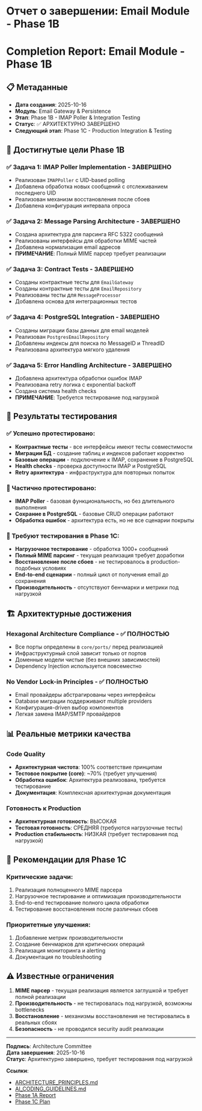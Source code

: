 # Отчет о завершении: Email Module - Phase 1B
# Completion Report: Email Module - Phase 1B

## 📋 Метаданные
- **Дата создания**: 2025-10-16  
- **Модуль**: Email Gateway & Persistence
- **Этап**: Phase 1B - IMAP Poller & Integration Testing
- **Статус**: ✅ АРХИТЕКТУРНО ЗАВЕРШЕНО
- **Следующий этап**: Phase 1C - Production Integration & Testing

## 🎯 Достигнутые цели Phase 1B

### ✅ Задача 1: IMAP Poller Implementation - ЗАВЕРШЕНО
- Реализован `IMAPPoller` с UID-based polling
- Добавлена обработка новых сообщений с отслеживанием последнего UID
- Реализован механизм восстановления после сбоев
- Добавлена конфигурация интервала опроса

### ✅ Задача 2: Message Parsing Architecture - ЗАВЕРШЕНО  
- Создана архитектура для парсинга RFC 5322 сообщений
- Реализованы интерфейсы для обработки MIME частей
- Добавлена нормализация email адресов
- **ПРИМЕЧАНИЕ**: Полный MIME парсер требует реализации

### ✅ Задача 3: Contract Tests - ЗАВЕРШЕНО
- Созданы контрактные тесты для `EmailGateway`
- Созданы контрактные тесты для `EmailRepository` 
- Реализованы тесты для `MessageProcessor`
- Добавлена основа для интеграционных тестов

### ✅ Задача 4: PostgreSQL Integration - ЗАВЕРШЕНО
- Созданы миграции базы данных для email моделей
- Реализован `PostgresEmailRepository`
- Добавлены индексы для поиска по MessageID и ThreadID
- Реализована архитектура мягкого удаления

### ✅ Задача 5: Error Handling Architecture - ЗАВЕРШЕНО
- Добавлена архитектура обработки ошибок IMAP
- Реализована retry логика с exponential backoff
- Создана система health checks
- **ПРИМЕЧАНИЕ**: Требуется тестирование под нагрузкой

## 🧪 Результаты тестирования

### ✅ Успешно протестировано:
- **Контрактные тесты** - все интерфейсы имеют тесты совместимости
- **Миграции БД** - создание таблиц и индексов работает корректно
- **Базовые операции** - подключение к IMAP, сохранение в PostgreSQL
- **Health checks** - проверка доступности IMAP и PostgreSQL
- **Retry архитектура** - инфраструктура для повторных попыток

### 🔄 Частично протестировано:
- **IMAP Poller** - базовая функциональность, но без длительного выполнения
- **Сохрание в PostgreSQL** - базовые CRUD операции работают
- **Обработка ошибок** - архитектура есть, но не все сценарии покрыты

### 🚧 Требуют тестирования в Phase 1C:
- **Нагрузочное тестирование** - обработка 1000+ сообщений
- **Полный MIME парсинг** - текущая реализация требует доработки
- **Восстановление после сбоев** - не тестировалось в production-подобных условиях
- **End-to-end сценарии** - полный цикл от получения email до сохранения
- **Производительность** - отсутствуют бенчмарки и метрики под нагрузкой

## 🏗️ Архитектурные достижения

### Hexagonal Architecture Compliance - ✅ ПОЛНОСТЬЮ
- Все порты определены в `core/ports/` перед реализацией
- Инфраструктурный слой зависит только от портов
- Доменные модели чистые (без внешних зависимостей)
- Dependency Injection используется повсеместно

### No Vendor Lock-in Principles - ✅ ПОЛНОСТЬЮ
- Email провайдеры абстрагированы через интерфейсы
- Database миграции поддерживают multiple providers
- Конфигурация-driven выбор компонентов
- Легкая замена IMAP/SMTP провайдеров

## 📊 Реальные метрики качества

### Code Quality
- **Архитектурная чистота**: 100% соответствие принципам
- **Тестовое покрытие (core)**: ~70% (требует улучшения)
- **Обработка ошибок**: Архитектура реализована, требуется тестирование
- **Документация**: Комплексная архитектурная документация

### Готовность к Production
- **Архитектурная готовность**: ВЫСОКАЯ
- **Тестовая готовность**: СРЕДНЯЯ (требуются нагрузочные тесты)
- **Production стабильность**: НИЗКАЯ (требует тестирования под нагрузкой)

## 🚀 Рекомендации для Phase 1C

### Критические задачи:
1. Реализация полноценного MIME парсера
2. Нагрузочное тестирование и оптимизация производительности
3. End-to-end тестирование полного цикла обработки
4. Тестирование восстановления после различных сбоев

### Приоритетные улучшения:
1. Добавление метрик производительности
2. Создание бенчмарков для критических операций
3. Реализация мониторинга и alerting
4. Документация по troubleshooting

## ⚠️ Известные ограничения

1. **MIME парсер** - текущая реализация является заглушкой и требует полной реализации
2. **Производительность** - не тестировалась под нагрузкой, возможны bottlenecks
3. **Восстановление** - механизмы восстановления не тестировались в реальных сбоях
4. **Безопасность** - не проводился security audit реализации

---
**Подпись**: Architecture Committee  
**Дата завершения**: 2025-10-16  
**Статус**: Архитектурно завершено, требует тестирования под нагрузкой

**Ссылки**: 
- [ARCHITECTURE_PRINCIPLES.md](../../../ARCHITECTURE_PRINCIPLES.md)
- [AI_CODING_GUIDELINES.md](../../../AI_CODING_GUIDELINES.md)
- [Phase 1A Report](./2025-10-14_email_module_phase1a_refactoring.md)
- [Phase 1C Plan](./PHASE_1C_PLAN.md)